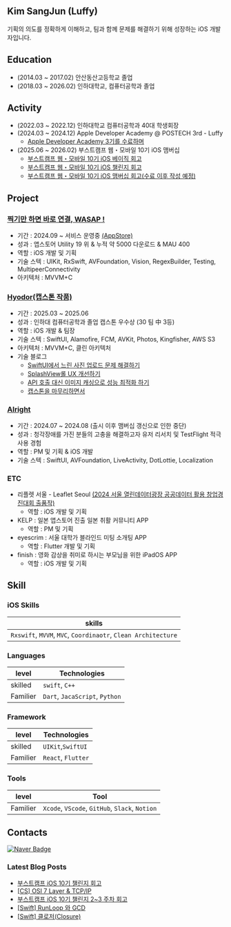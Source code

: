 ## Kim SangJun (Luffy)
기획의 의도를 정확하게 이해하고, 팀과 함께 문제를 해결하기 위해 성장하는 iOS 개발자입니다.

## Education
- (2014.03 ~ 2017.02) 안산동산고등학교 졸업
- (2018.03 ~ 2026.02) 인하대학교, 컴퓨터공학과 졸업

## Activity
- (2022.03 ~ 2022.12) 인하대학교 컴퓨터공학과 40대 학생회장
- (2024.03 ~ 2024.12) Apple Developer Academy @ POSTECH 3rd - Luffy
  - [Apple Developer Academy 3기를 수료하며](https://kimsangjunzzang.tistory.com/14) 
- (2025.06 ~ 2026.02) 부스트캠프 웹・모바일 10기 iOS 맴버십
  - [부스트캠프 웹・모바일 10기 iOS 베이직 회고](https://kimsangjunzzang.tistory.com/112)
  - [부스트캠프 웹・모바일 10기 iOS 챌린지 회고](https://kimsangjunzzang.tistory.com/131)
  - [부스트캠프 웹・모바일 10기 iOS 맴버십 회고(수료 이후 작성 예정)]()

## Project

### [찍기만 하면 바로 연결, WASAP !](https://github.com/AppleDeveloper-TeamGod/WASAP?tab=readme-ov-file)
- 기간 : 2024.09 ~ 서비스 운영중 [(AppStore)](https://apps.apple.com/kr/app/wasap-%EC%B0%8D%EA%B8%B0%EB%A7%8C-%ED%95%98%EB%A9%B4-%EB%B0%94%EB%A1%9C-%EC%97%B0%EA%B2%B0/id6736962310)
- 성과 : 앱스토어 Utility 19 위 & 누적 약 5000 다운로드 & MAU 400
- 역할 : iOS 개발 및 기획
- 기술 스텍 : UIKit, RxSwift, AVFoundation, Vision, RegexBuilder, Testing, MultipeerConnectivity
- 아키텍처 : MVVM+C

### [Hyodor(캡스톤 작품)](https://github.com/hyodore/iOS)
- 기간 : 2025.03 ~ 2025.06 
- 성과 : 인하대 컴퓨터공학과 졸업 캡스톤 우수상 (30 팀 中 3등)
- 역할 : iOS 개발 & 팀장
- 기술 스텍 : SwiftUI, Alamofire, FCM, AVKit, Photos, Kingfisher, AWS S3
- 아키텍처 : MVVM+C, 클린 아키텍처
- 기술 블로그
  - [SwiftUI에서 느린 사진 업로드 문제 해결하기](https://kimsangjunzzang.tistory.com/82)
  - [SplashView롤 UX 개선하기](https://kimsangjunzzang.tistory.com/90)
  - [API 호출 대신 이미지 캐싱으로 성능 최적화 하기](https://kimsangjunzzang.tistory.com/91)
  - [캡스톤을 마무리하면서](https://kimsangjunzzang.tistory.com/116)

### [Alright](https://github.com/AppleDeveloperAcademy-MC3/Alright)
- 기간 : 2024.07 ~ 2024.08 (출시 이후 맴버십 갱신으로 인한 중단)
- 성과 : 청각장애를 가진 분들의 고충을 해결하고자 유저 리서치 및 TestFlight 적극 사용 경험
- 역할 : PM 및 기획 & iOS 개발
- 기술 스텍 : SwiftUI, AVFoundation, LiveActivity, DotLottie, Localization

### ETC
- 리플렛 서울 - Leaflet Seoul [(2024 서울 열린데이터광장 공공데이터 활용 창업경진대회 출품작)](https://www.all-con.co.kr/view/contest/510595)
  - 역할 : iOS 개발 및 기획 
- KELP : 일본 앱스토어 진출 일본 취활 커뮤니티 APP
  - 역할 : PM 및 기획
- eyescrim : 서울 대학가 블라인드 미팅 소개팅 APP
  - 역할 : Flutter 개발 및 기획
- finish : 영화 감상을 취미로 하시는 부모님을 위한 iPadOS APP
  - 역할 : iOS 개발 및 기획

## Skill

### iOS Skills
| skills                               |
| ------------------------------------ |
| `Rxswift`, `MVVM`, `MVC`, `Coordinaotr`, `Clean Architecture` |

### Languages
| level    | Technologies             |
| -------- | ------------------------ |
| skilled  | `swift`, `C++`               |
| Familier | `Dart`, `JacaScript`, `Python` |

### Framework

| level    | Technologies   |
| -------- | -------------- |
| skilled  | `UIKit`,`SwiftUI`  |
| Familier | `React`, `Flutter` |

### Tools
| level    | Tool                                 |
| -------- | ------------------------------------ |
| Familier | `Xcode`, `VScode`, `GitHub`, `Slack`, `Notion` |
 
## Contacts
[![Naver Badge](https://img.shields.io/badge/Naver-03C75A?style=flat-square&logo=Naver&logoColor=white&link=mailto:lmk0347@naver.com)](mailto:lmk0347@naver.com)
### Latest Blog Posts

- [부스트캠프 iOS 10기 챌린지 회고](https://kimsangjunzzang.tistory.com/131)
- [[CS] OSI 7 Layer &amp; TCP/IP](https://kimsangjunzzang.tistory.com/130)
- [부스트캠프 iOS 10기 챌린지 2~3 주차 회고](https://kimsangjunzzang.tistory.com/129)
- [[Swift] RunLoop 와 GCD](https://kimsangjunzzang.tistory.com/128)
- [[Swift] 클로저(Closure)](https://kimsangjunzzang.tistory.com/127)


